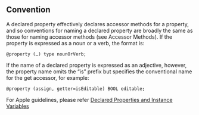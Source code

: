 ## Convention
A declared property effectively declares accessor methods for a property, and so conventions for naming a declared property are broadly the same as those for naming accessor methods (see Accessor Methods). If the property is expressed as a noun or a verb, the format is:

```obj-c
@property (…) type nounOrVerb;
```

If the name of a declared property is expressed as an adjective, however, the property name omits the “is” prefix but specifies the conventional name for the get accessor, for example:
```obj-c
@property (assign, getter=isEditable) BOOL editable;
```

For Apple guidelines, please refer [Declared Properties and Instance Variables](https://developer.apple.com/library/archive/documentation/Cocoa/Conceptual/CodingGuidelines/Articles/NamingIvarsAndTypes.html#//apple_ref/doc/uid/20001284-BAJGIIJE)